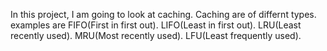   In this project, I am going to look at caching. Caching are of differnt
types. examples are
FIFO(First in first out).
LIFO(Least in first out).
LRU(Least recently used).
MRU(Most recently used).
LFU(Least frequently used).

